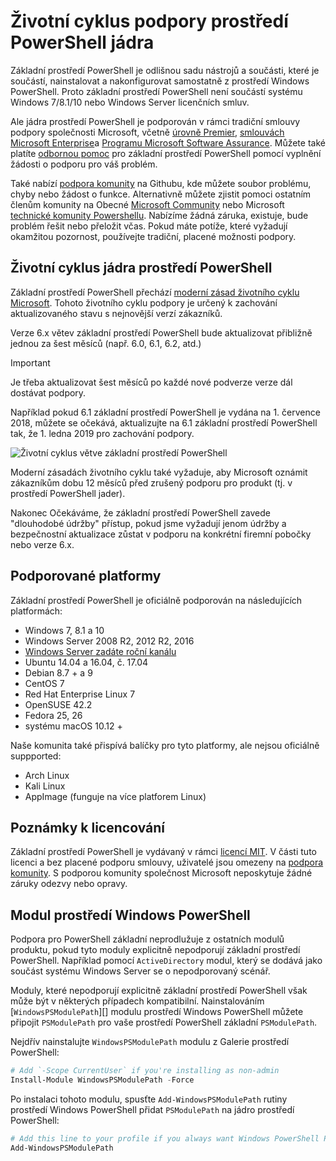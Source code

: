 # <a name="powershell-core-support-lifecycle"></a>Životní cyklus podpory prostředí PowerShell jádra

Základní prostředí PowerShell je odlišnou sadu nástrojů a součásti, které je součástí, nainstalovat a nakonfigurovat samostatně z prostředí Windows PowerShell.
Proto základní prostředí PowerShell není součástí systému Windows 7/8.1/10 nebo Windows Server licenčních smluv.

Ale jádra prostředí PowerShell je podporován v rámci tradiční smlouvy podpory společnosti Microsoft, včetně [úrovně Premier][], [smlouvách Microsoft Enterprise][enterprise-agreement]a [Programu Microsoft Software Assurance][assurance].
Můžete také platíte [odbornou pomoc][] pro základní prostředí PowerShell pomocí vyplnění žádosti o podporu pro váš problém.

Také nabízí [podpora komunity][] na Githubu, kde můžete soubor problému, chyby nebo žádost o funkce.
Alternativně můžete zjistit pomoci ostatním členům komunity na Obecné [Microsoft Community][] nebo Microsoft [technické komunity Powershellu][].
Nabízíme žádná záruka, existuje, bude problém řešit nebo přeložit včas.
Pokud máte potíže, které vyžadují okamžitou pozornost, používejte tradiční, placené možnosti podpory.

## <a name="lifecycle-of-powershell-core"></a>Životní cyklus jádra prostředí PowerShell

Základní prostředí PowerShell přechází [moderní zásad životního cyklu Microsoft][modern].
Tohoto životního cyklu podpory je určený k zachování aktualizovaného stavu s nejnovější verzí zákazníků.

Verze 6.x větev základní prostředí PowerShell bude aktualizovat přibližně jednou za šest měsíců (např. 6.0, 6.1, 6.2, atd.)

> [!IMPORTANT]
> Je třeba aktualizovat šest měsíců po každé nové podverze verze dál dostávat podpory.

Například pokud 6.1 základní prostředí PowerShell je vydána na 1. července 2018, můžete se očekává, aktualizujte na 6.1 základní prostředí PowerShell tak, že 1. ledna 2019 pro zachování podpory.

![Životní cyklus větve základní prostředí PowerShell][lifecycle-chart]

Moderní zásadách životního cyklu také vyžaduje, aby Microsoft oznámit zákazníkům dobu 12 měsíců před zrušený podporu pro produkt (tj. v prostředí PowerShell jader).

Nakonec Očekáváme, že základní prostředí PowerShell zavede "dlouhodobé údržby" přístup, pokud jsme vyžadují jenom údržby a bezpečnostní aktualizace zůstat v podporu na konkrétní firemní pobočky nebo verze 6.x.

## <a name="supported-platforms"></a>Podporované platformy

Základní prostředí PowerShell je oficiálně podporován na následujících platformách:

* Windows 7, 8.1 a 10
* Windows Server 2008 R2, 2012 R2, 2016
* [Windows Server zadáte roční kanálu][semi-annual]
* Ubuntu 14.04 a 16.04, č. 17.04
* Debian 8.7 + a 9
* CentOS 7
* Red Hat Enterprise Linux 7
* OpenSUSE 42.2
* Fedora 25, 26
* systému macOS 10.12 +

Naše komunita také přispívá balíčky pro tyto platformy, ale nejsou oficiálně suppported:

* Arch Linux
* Kali Linux
* AppImage (funguje na více platforem Linux)

## <a name="notes-on-licensing"></a>Poznámky k licencování

Základní prostředí PowerShell je vydávaný v rámci [licencí MIT][].
V části tuto licenci a bez placené podporu smlouvy, uživatelé jsou omezeny na [podpora komunity][].
S podporou komunity společnost Microsoft neposkytuje žádné záruky odezvy nebo opravy.

## <a name="windows-powershell-module"></a>Modul prostředí Windows PowerShell

Podpora pro PowerShell základní neprodlužuje z ostatních modulů produktu, pokud tyto moduly explicitně nepodporují základní prostředí PowerShell.
Například pomocí `ActiveDirectory` modul, který se dodává jako součást systému Windows Server se o nepodporovaný scénář.

Moduly, které nepodporují explicitně základní prostředí PowerShell však může být v některých případech kompatibilní.
Nainstalováním [`WindowsPSModulePath`][] modulu prostředí Windows PowerShell můžete připojit `PSModulePath` pro vaše prostředí PowerShell základní `PSModulePath`.

Nejdřív nainstalujte `WindowsPSModulePath` modulu z Galerie prostředí PowerShell:

```powershell
# Add `-Scope CurrentUser` if you're installing as non-admin 
Install-Module WindowsPSModulePath -Force
```

Po instalaci tohoto modulu, spusťte `Add-WindowsPSModulePath` rutiny prostředí Windows PowerShell přidat `PSModulePath` na jádro prostředí PowerShell:

```powershell
# Add this line to your profile if you always want Windows PowerShell PSModulePath
Add-WindowsPSModulePath
```

[úrovně Premier]: https://www.microsoft.com/en-us/microsoftservices/support.aspx
[enterprise-agreement]: https://www.microsoft.com/en-us/licensing/licensing-programs/enterprise.aspx
[assurance]: https://www.microsoft.com/en-us/licensing/licensing-programs/software-assurance-default.aspx
[podpora komunity]: https://github.com/powershell/powershell/issues
[Microsoft Community]: https://answers.microsoft.com/
[technické komunity Powershellu]: https://techcommunity.microsoft.com/t5/PowerShell/ct-p/WindowsPowerShell
[odbornou pomoc]: https://support.microsoft.com/assistedsupportproducts
[modern]: https://support.microsoft.com/help/30881/modern-lifecycle-policy
[lifecycle-chart]: ./images/modern-lifecycle.png
[semi-annual]: https://docs.microsoft.com/windows-server/get-started/semi-annual-channel-overview
[licencí MIT]: https://github.com/PowerShell/PowerShell/blob/master/LICENSE.txt
['WindowsPSModulePath.]: https://www.powershellgallery.com/packages/WindowsPSModulePath/
